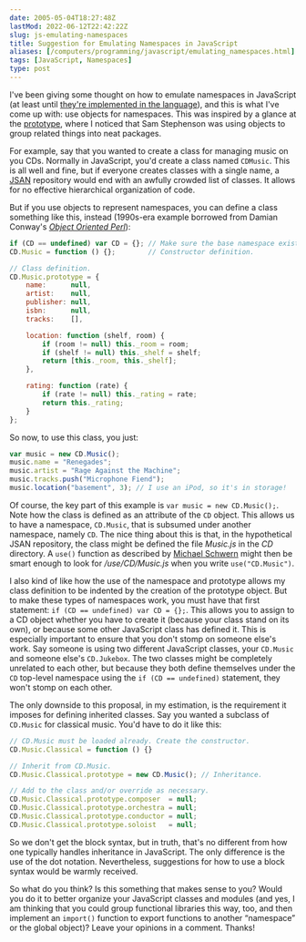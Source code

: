 ```yaml
--- 
date: 2005-05-04T18:27:48Z
lastMod: 2022-06-12T22:42:22Z
slug: js-emulating-namespaces
title: Suggestion for Emulating Namespaces in JavaScript
aliases: [/computers/programming/javascript/emulating_namespaces.html]
tags: [JavaScript, Namespaces]
type: post
---
```


I've been giving some thought on how to emulate namespaces in JavaScript (at
least until [they're implemented in the language]), and this is what I've come
up with: use objects for namespaces. This was inspired by a glance at the
[prototype], where I noticed that Sam Stephenson was using objects to group
related things into neat packages.

For example, say that you wanted to create a class for managing music on you
CDs. Normally in JavaScript, you'd create a class named `CDMusic`. This is all
well and fine, but if everyone creates classes with a single name, a [JSAN]
repository would end with an awfully crowded list of classes. It allows for no
effective hierarchical organization of code.

But if you use objects to represent namespaces, you can define a class something
like this, instead (1990s-era example borrowed from Damian Conway's [*Object
Oriented Perl*]):

``` js
if (CD == undefined) var CD = {}; // Make sure the base namespace exists.
CD.Music = function () {};        // Constructor definition.

// Class definition.
CD.Music.prototype = {
    name:      null,
    artist:    null,
    publisher: null,
    isbn:      null,
    tracks:    [],

    location: function (shelf, room) {
        if (room != null) this._room = room;
        if (shelf != null) this._shelf = shelf;
        return [this._room, this._shelf];
    },

    rating: function (rate) {
        if (rate != null) this._rating = rate;
        return this._rating;
    }
};
```

So now, to use this class, you just:

``` js
var music = new CD.Music();
music.name = "Renegades";
music.artist = "Rage Against the Machine";
music.tracks.push("Microphone Fiend");
music.location("basement", 3); // I use an iPod, so it's in storage!
```

Of course, the key part of this example is `var music = new CD.Music();`. Note
how the class is defined as an attribute of the `CD` object. This allows us to
have a namespace, `CD.Music`, that is subsumed under another namespace, namely
`CD`. The nice thing about this is that, in the hypothetical JSAN repository,
the class might be defined the file *Music.js* in the *CD* directory. A `use()`
function as described by [Michael Schwern][JSAN] might then be smart enough to
look for */use/CD/Music.js* when you write `use("CD.Music")`.

I also kind of like how the use of the namespace and prototype allows my class
definition to be indented by the creation of the prototype object. But to make
these types of namespaces work, you must have that first statement:
`if (CD == undefined) var CD = {};`. This allows you to assign to a CD object
whether you have to create it (because your class stand on its own), or because
some other JavaScript class has defined it. This is especially important to
ensure that you don't stomp on someone else's work. Say someone is using two
different JavaScript classes, your `CD.Music` and someone else's `CD.Jukebox`.
The two classes might be completely unrelated to each other, but because they
both define themselves under the `CD` top-level namespace using the
`if (CD == undefined)` statement, they won't stomp on each other.

The only downside to this proposal, in my estimation, is the requirement it
imposes for defining inherited classes. Say you wanted a subclass of `CD.Music`
for classical music. You'd have to do it like this:

``` js
// CD.Music must be loaded already. Create the constructor.
CD.Music.Classical = function () {}

// Inherit from CD.Music.
CD.Music.Classical.prototype = new CD.Music(); // Inheritance.

// Add to the class and/or override as necessary.
CD.Music.Classical.prototype.composer  = null;
CD.Music.Classical.prototype.orchestra = null;
CD.Music.Classical.prototype.conductor = null;
CD.Music.Classical.prototype.soloist   = null;
```

So we don't get the block syntax, but in truth, that's no different from how one
typically handles inheritance in JavaScript. The only difference is the use of
the dot notation. Nevertheless, suggestions for how to use a block syntax would
be warmly received.

So what do you think? Is this something that makes sense to you? Would you do it
to better organize your JavaScript classes and modules (and yes, I am thinking
that you could group functional libraries this way, too, and then implement an
`import()` function to export functions to another “namespace” or the global
object)? Leave your opinions in a comment. Thanks!

  [they're implemented in the language]: http://www.mozilla.org/js/language/js20/core/namespaces.html
    "JavaScript 2.0 Namespaces specification"
  [prototype]: http://prototype.conio.net/
    "prototype: An object-oriented Javascript library"
  [JSAN]: https://web.archive.org/web/20111102190706/http://use.perl.org/~schwern/journal/24112
    "JSAN: A HOWTO Guide"
  [*Object Oriented Perl*]: https://www.amazon.com/exec/obidos/ASIN/1884777791/justatheory-20
    "Buy Object Oriented Perl on Amazon. Go Get it!"

